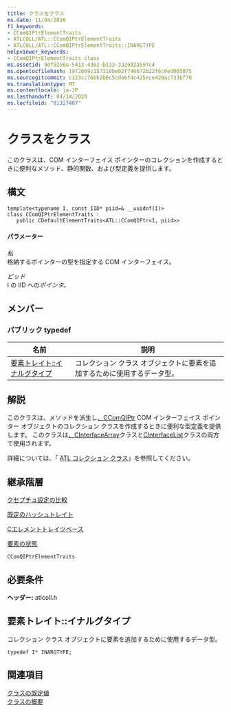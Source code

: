 ```yaml
---
title: クラスをクラス
ms.date: 11/04/2016
f1_keywords:
- CComQIPtrElementTraits
- ATLCOLL/ATL::CComQIPtrElementTraits
- ATLCOLL/ATL::CComQIPtrElementTraits::INARGTYPE
helpviewer_keywords:
- CComQIPtrElementTraits class
ms.assetid: 9df9250a-5413-4362-b133-332932a597c4
ms.openlocfilehash: 19f2669c157310be02f746672b22f6c0ed005075
ms.sourcegitcommit: c123cc76bb2b6c5cde6f4c425ece420ac733bf70
ms.translationtype: MT
ms.contentlocale: ja-JP
ms.lasthandoff: 04/14/2020
ms.locfileid: "81327407"
---
```

# <a name="ccomqiptrelementtraits-class"></a>クラスをクラス

このクラスは、COM インターフェイス ポインターのコレクションを作成するときに便利なメソッド、静的関数、および型定義を提供します。

## <a name="syntax"></a>構文

```
template<typename I, const IID* piid=& __uuidof(I)>
class CComQIPtrElementTraits :
   public CDefaultElementTraits<ATL::CComQIPtr<I, piid>>
```

#### <a name="parameters"></a>パラメーター

*私*<br/>
格納するポインターの型を指定する COM インターフェイス。

*ピッド*<br/>
I の IID への*ポインタ。*

## <a name="members"></a>メンバー

### <a name="public-typedefs"></a>パブリック typedef

|名前|説明|
|----------|-----------------|
|[要素トレイト::イナルグタイプ](#inargtype)|コレクション クラス オブジェクトに要素を追加するために使用するデータ型。|

## <a name="remarks"></a>解説

このクラスは、メソッドを派生し[、CComQIPtr](../../atl/reference/ccomqiptr-class.md) COM インターフェイス ポインター オブジェクトのコレクション クラスを作成するときに便利な型定義を提供します。 このクラスは[、CInterfaceArray](../../atl/reference/cinterfacearray-class.md)クラスと[CInterfaceList](../../atl/reference/cinterfacelist-class.md)クラスの両方で使用されます。

詳細については、「 [ATL コレクション クラス](../../atl/atl-collection-classes.md)」を参照してください。

## <a name="inheritance-hierarchy"></a>継承階層

[クセプチュ設定の比較](../../atl/reference/cdefaultcomparetraits-class.md)

[既定のハッシュトレイト](../../atl/reference/cdefaulthashtraits-class.md)

[Cエレメントトレイツベース](../../atl/reference/celementtraitsbase-class.md)

[要素の状態](../../atl/reference/cdefaultelementtraits-class.md)

`CComQIPtrElementTraits`

## <a name="requirements"></a>必要条件

**ヘッダー:** atlcoll.h

## <a name="ccomqiptrelementtraitsinargtype"></a><a name="inargtype"></a>要素トレイト::イナルグタイプ

コレクション クラス オブジェクトに要素を追加するために使用するデータ型。

```
typedef I* INARGTYPE;
```

## <a name="see-also"></a>関連項目

[クラスの既定値](../../atl/reference/cdefaultelementtraits-class.md)<br/>
[クラスの概要](../../atl/atl-class-overview.md)
